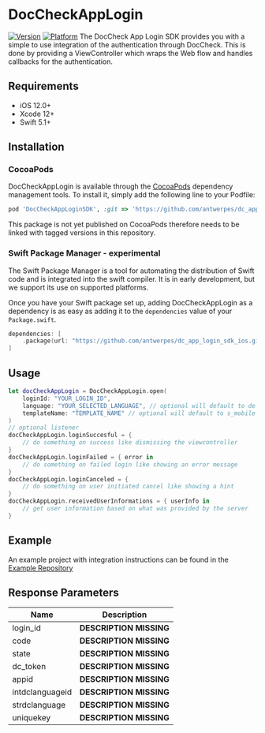 # DocCheckAppLogin

[![Version](https://img.shields.io/cocoapods/v/DocCheckAppLogin.svg?style=flat)](https://cocoapods.org/pods/DocCheckAppLoginSDK)
[![Platform](https://img.shields.io/cocoapods/p/DocCheckAppLogin.svg?style=flat)](https://cocoapods.org/pods/DocCheckAppLoginSDK)
The DocCheck App Login SDK provides you with a simple to use integration of the authentication through DocCheck. This is done by providing a ViewController which wraps the Web flow and handles callbacks for the authentication.

## Requirements

- iOS 12.0+
- Xcode 12+
- Swift 5.1+

## Installation

### CocoaPods

DocCheckAppLogin is available through the [CocoaPods](https://cocoapods.org) dependency management tools. To install
it, simply add the following line to your Podfile:

```ruby
pod 'DocCheckAppLoginSDK', :git => 'https://github.com/antwerpes/dc_app_login_sdk_ios.git', :tag => '0.1.1'
```

This package is not yet published on CocoaPods therefore needs to be linked with tagged versions in this repository.

### Swift Package Manager - experimental

The Swift Package Manager is a tool for automating the distribution of Swift code and is integrated into the swift compiler. It is in early development, but we support its use on supported platforms.

Once you have your Swift package set up, adding DocCheckAppLogin as a dependency is as easy as adding it to the `dependencies` value of your `Package.swift`.

```swift
dependencies: [
    .package(url: "https://github.com/antwerpes/dc_app_login_sdk_ios.git", .upToNextMajor(from: "1.0.0"))
]
```

## Usage

```swift
let docCheckAppLogin = DocCheckAppLogin.open(
    loginId: "YOUR_LOGIN_ID",
    language: "YOUR_SELECTED_LANGUAGE", // optional will default to de
    templateName: "TEMPLATE_NAME" // optional will default to s_mobile
)
// optional listener
docCheckAppLogin.loginSuccesful = {
    // do something on success like dismissing the viewcontroller
}
docCheckAppLogin.loginFailed = { error in
    // do something on failed login like showing an error message
}
docCheckAppLogin.loginCanceled = {
    // do something on user initiated cancel like showing a hint
}
docCheckAppLogin.receivedUserInformations = { userInfo in
    // get user information based on what was provided by the server
}
```

## Example

An example project with integration instructions can be found in the [Example Repository](https://github.com/antwerpes/dc_app_login_sdk_ios_example)

## Response Parameters

| Name           | Description|
|----------------|------------|
|login_id        | **DESCRIPTION MISSING**|
|code            | **DESCRIPTION MISSING**|
|state           | **DESCRIPTION MISSING**|
|dc_token        | **DESCRIPTION MISSING**|
|appid           | **DESCRIPTION MISSING**|
|intdclanguageid | **DESCRIPTION MISSING**|
|strdclanguage   | **DESCRIPTION MISSING**|
|uniquekey       | **DESCRIPTION MISSING**|
